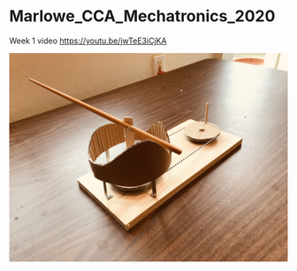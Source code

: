 # Marlowe_CCA_Mechatronics_2020

Week 1 video
https://youtu.be/jwTeE3iCjKA

![Crank Device](/Week1/CrankDevice1.jpg)
